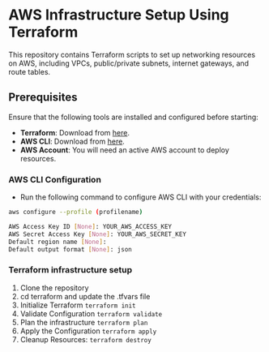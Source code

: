 # AWS Infrastructure Setup Using Terraform

This repository contains Terraform scripts to set up networking resources on AWS, including VPCs, public/private subnets, internet gateways, and route tables.

## Prerequisites

Ensure that the following tools are installed and configured before starting:

- **Terraform**: Download from [here](https://www.terraform.io/downloads.html).
- **AWS CLI**: Download from [here](https://aws.amazon.com/cli/).
- **AWS Account**: You will need an active AWS account to deploy resources.

### AWS CLI Configuration

- Run the following command to configure AWS CLI with your credentials:

```bash
aws configure --profile (profilename)

AWS Access Key ID [None]: YOUR_AWS_ACCESS_KEY
AWS Secret Access Key [None]: YOUR_AWS_SECRET_KEY
Default region name [None]: 
Default output format [None]: json
```

### Terraform infrastructure setup

1. Clone the repository
2. cd terraform and update the .tfvars file
3. Initialize Terraform
    `terraform init`
4. Validate Configuration
   `terraform validate`
5. Plan the infrastructure
   `terraform plan`
6. Apply the Configuration
   `terraform apply`
7. Cleanup Resources:
   `terraform destroy`